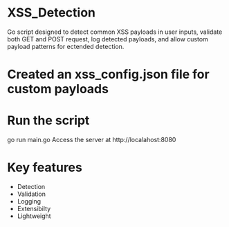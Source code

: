 # XSS_Detection
Go script designed to detect common XSS payloads in user inputs, validate both GET and POST request, log detected payloads, and allow custom payload patterns for ectended detection.

# Created an xss_config.json file for custom payloads

# Run the script
go run main.go
Access the server at http://localahost:8080

# Key features
- Detection
- Validation
- Logging
- Extensibilty
- Lightweight
